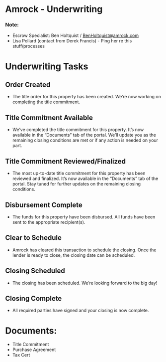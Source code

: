 # Amrock - Underwriting

### Note: 
- Escrow Specialist: Ben Holtquist / BenHoltquist@amrock.com
- Lisa Pollard (contact from Derek Francis) - Ping her re this stuff/processes


# Underwriting Tasks
## Order Created
- The title order for this property has been created. We’re now working on completing the title commitment.

## Title Commitment Available
- We’ve completed the title commitment for this property. It’s now available in the “Documents” tab of the portal. We’ll update you as the remaining closing conditions are met or if any action is needed on your part.

## Title Commitment Reviewed/Finalized
- The most up-to-date title commitment for this property has been reviewed and finalized. It’s now available in the “Documents” tab of the portal. Stay tuned for further updates on the remaining closing conditions.


## Disbursement Complete
- The funds for this property have been disbursed. All funds have been sent to the appropriate recipient(s).

## Clear to Schedule
- Amrock has cleared this transaction to schedule the closing. Once the lender is ready to close, the closing date can be scheduled.


## Closing Scheduled
- The closing has been scheduled. We’re looking forward to the big day!

## Closing Complete
- All required parties have signed and your closing is now complete.



# Documents:
- Title Commitment
- Purchase Agreement
- Tax Cert
